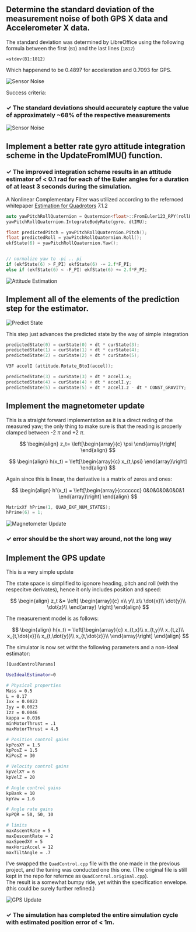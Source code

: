 ## Determine the standard deviation of the measurement noise of both GPS X data and Accelerometer X data.

The standard deviation was determined by LibreOffice using the following formula between the first (`B1`) and the last lines (`1812`)
```excel
=stdev(B1:1812)
```
Which happenend to be 0.4897 for acceleration and 0.7093 for GPS.

![Sensor Noise](./images/06_sensornoise2.png)

Success criteria: 
 ### &check; The standard deviations should accurately capture the value of approximately ~68% of the respective measurements 

![Sensor Noise](./images/06_sensornoise.png)


## Implement a better rate gyro attitude integration scheme in the UpdateFromIMU() function.

### &check; The improved integration scheme results in an attitude estimator of < 0.1 rad for each of the Euler angles for a duration of at least 3 seconds during the simulation.

A Nonlinear Complementary Filter was utilized according to the refernced whitepaper [Estimation for Quadrotors](https://www.overleaf.com/project/5c34caab7ecefc04087273b9) 7.1.2


```cpp
auto yawPitchRollQuaternion = Quaternion<float>::FromEuler123_RPY(rollEst, pitchEst, ekfState(6));
yawPitchRollQuaternion.IntegrateBodyRate(gyro, dtIMU);

float predictedPitch = yawPitchRollQuaternion.Pitch();
float predictedRoll = yawPitchRollQuaternion.Roll();
ekfState(6) = yawPitchRollQuaternion.Yaw();


// normalize yaw to -pi .. pi
if (ekfState(6) > F_PI) ekfState(6) -= 2.f*F_PI;
else if (ekfState(6) < -F_PI) ekfState(6) += 2.f*F_PI;
```

![Attitude Estimation](./images/07_AttitudeEst.png)

## Implement all of the elements of the prediction step for the estimator.

![Predict State](./images/08_predictState.png)

This step just advances the predicted state by the way of simple integration
```cpp
predictedState(0) = curState(0) + dt * curState(3);
predictedState(1) = curState(1) + dt * curState(4);
predictedState(2) = curState(2) + dt * curState(5);

V3F accelI (attitude.Rotate_BtoI(accel));

predictedState(3) = curState(3) + dt * accelI.x;
predictedState(4) = curState(4) + dt * accelI.y;
predictedState(5) = curState(5) + dt * accelI.z - dt * CONST_GRAVITY;
```
## Implement the magnetometer update

This is a straight forward implementation as it is a direct reding of the measured yaw; the only thing to make sure is that the reading is properly clamped between -2 $\pi$ and +2 $\pi$.  

$$
\begin{align}
  z_t=  \left[\begin{array}{c}
      \psi
      \end{array}\right]
  \end{align}
$$

$$
\begin{align}
  h(x_t) =  \left[\begin{array}{c}
      x_{t,\psi}
      \end{array}\right]
\end{align}
$$

Again since this is linear, the derivative is a matrix of zeros and ones: 

$$
\begin{align}
  h'(x_t) = \left[\begin{array}{ccccccc}
      0&0&0&0&0&0&1
      \end{array}\right]
\end{align}
$$

```cpp
MatrixXf hPrime(1, QUAD_EKF_NUM_STATES);
hPrime(6) = 1;
```

![Magnetometer Update](./images/10_MagUpdate.png)  
### &check; error should be the short way around, not the long way

## Implement the GPS update

This is a very simple update

The state space is simplified to igonore heading, pitch and roll (with the respecitve derivates), hence it only includes position and speed:  

$$
\begin{align}
  z_t &= \left[ \begin{array}{c}
      x\\
      y\\
      z\\
      \dot{x}\\
      \dot{y}\\
      \dot{z}\\
      \end{array} \right]
\end{align}
$$ 

The measurement model is as follows:  

$$
\begin{align}
  h(x_t) = \left[\begin{array}{c}
      x_{t,x}\\
      x_{t,y}\\
      x_{t,z}\\
      x_{t,\dot{x}}\\
      x_{t,\dot{y}}\\
      x_{t,\dot{z}}\\
    \end{array}\right]
\end{align}
$$

The simulator is now set witht the following parameters and a non-ideal estimator:
```bash
[QuadControlParams]

UseIdealEstimator=0

# Physical properties
Mass = 0.5
L = 0.17
Ixx = 0.0023
Iyy = 0.0023
Izz = 0.0046
kappa = 0.016
minMotorThrust = .1
maxMotorThrust = 4.5

# Position control gains
kpPosXY = 1.5
kpPosZ = 1.5
KiPosZ = 30

# Velocity control gains
kpVelXY = 6
kpVelZ = 20

# Angle control gains
kpBank = 10
kpYaw = 1.6

# Angle rate gains
kpPQR = 50, 50, 10

# limits
maxAscentRate = 5
maxDescentRate = 2
maxSpeedXY = 5
maxHorizAccel = 12
maxTiltAngle = .7

```

I've swapped the `QuadControl.cpp` file with the one made in the previous project, and the tuning was conducted one this one. (The original file is still kept in the repo for refernce as `QuadControl.original.cpp`).  
The result is a somewhat bumpy ride, yet within the specification envelope. (this could be surely further refined.)

![GPS Update](./images/11_GPS_realistic.png)

### &check; The simulation has completed the entire simulation cycle with estimated position error of < 1m.

